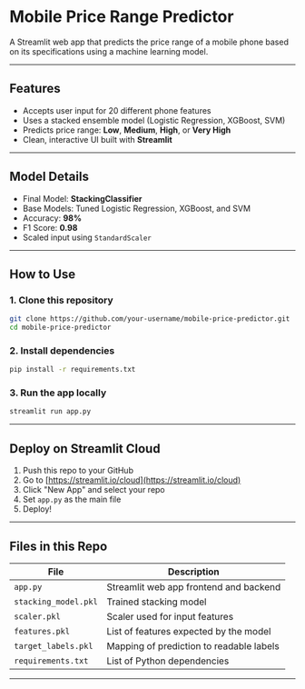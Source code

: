 # Mobile Price Range Predictor

A Streamlit web app that predicts the price range of a mobile phone based on its specifications using a machine learning model.

---

## Features

- Accepts user input for 20 different phone features
- Uses a stacked ensemble model (Logistic Regression, XGBoost, SVM)
- Predicts price range: **Low**, **Medium**, **High**, or **Very High**
- Clean, interactive UI built with **Streamlit**

---

## Model Details

- Final Model: **StackingClassifier**
- Base Models: Tuned Logistic Regression, XGBoost, and SVM
- Accuracy: **98%**
- F1 Score: **0.98**
- Scaled input using `StandardScaler`

---

## How to Use

### 1. Clone this repository
```bash
git clone https://github.com/your-username/mobile-price-predictor.git
cd mobile-price-predictor
```

### 2. Install dependencies
```bash
pip install -r requirements.txt
```

### 3. Run the app locally
```bash
streamlit run app.py
```

---

## Deploy on Streamlit Cloud

1. Push this repo to your GitHub
2. Go to [https://streamlit.io/cloud](https://streamlit.io/cloud)
3. Click "New App" and select your repo
4. Set `app.py` as the main file
5. Deploy!

---

## Files in this Repo

| File                | Description                                |
|---------------------|--------------------------------------------|
| `app.py`            | Streamlit web app frontend and backend     |
| `stacking_model.pkl`| Trained stacking model                     |
| `scaler.pkl`        | Scaler used for input features             |
| `features.pkl`      | List of features expected by the model     |
| `target_labels.pkl` | Mapping of prediction to readable labels   |
| `requirements.txt`  | List of Python dependencies                |

---

